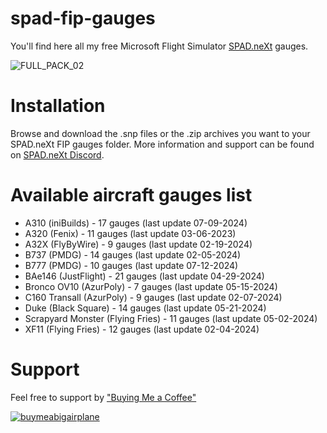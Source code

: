 # spad-fip-gauges

You'll find here all my free Microsoft Flight Simulator [SPAD.neXt](https://www.spadnext.com/home.html) gauges.

![FULL_PACK_02](https://github.com/1l2p-dev/spad-fip-gauges/assets/26790042/db2aa40b-92c9-4643-b395-2fa2b8819463)

# Installation

Browse and download the .snp files or the .zip archives you want to your SPAD.neXt FIP gauges folder.
More information and support can be found on [SPAD.neXt Discord](https://discord.gg/84H6QUmpBU).

# Available aircraft gauges list

- A310 (iniBuilds) - 17 gauges (last update 07-09-2024)
- A320 (Fenix) - 11 gauges (last update 03-06-2023)  
- A32X (FlyByWire) - 9 gauges (last update 02-19-2024)
- B737 (PMDG) - 14 gauges (last update 02-05-2024)
- B777 (PMDG) - 10 gauges (last update 07-12-2024)
- BAe146 (JustFlight) - 21 gauges (last update 04-29-2024)
- Bronco OV10 (AzurPoly) - 7 gauges (last update 05-15-2024)
- C160 Transall (AzurPoly) - 9 gauges (last update 02-07-2024)
- Duke (Black Square) - 14 gauges (last update 05-21-2024)
- Scrapyard Monster (Flying Fries) - 11 gauges (last update 05-02-2024)
- XF11 (Flying Fries) - 12 gauges (last update 02-04-2024)

# Support

Feel free to support by ["Buying Me a Coffee" ](https://buymeacoffee.com/1l2p)

[![buymeabigairplane](https://github.com/1l2p-dev/spad-fip-gauges/assets/26790042/db47cd19-976c-4e12-ae8c-80bd245a558b)](https://buymeacoffee.com/1l2p)
